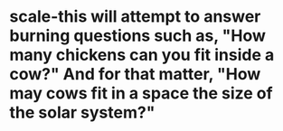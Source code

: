 # scale-this will attempt to answer burning questions such as, "How many chickens can you fit inside a cow?" And for that matter, "How may cows fit in a space the size of the solar system?"
